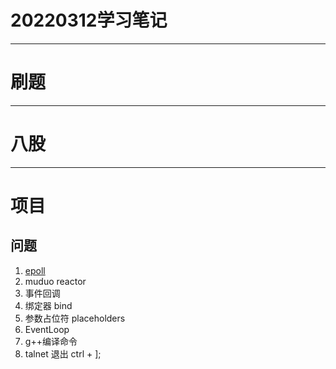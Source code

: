 # 20220312学习笔记
***
# 刷题

***
# 八股

***
# 项目
## 问题
1. [epoll](https://blog.csdn.net/armlinuxww/article/details/92803381)
2. muduo reactor
3. 事件回调
4. 绑定器 bind
5. 参数占位符 placeholders
6. EventLoop
7. g++编译命令
8. talnet 退出 ctrl + ];